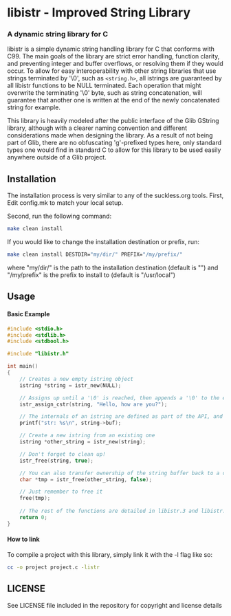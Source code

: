 libistr - Improved String Library
========

### A dynamic string library for C

libistr is a simple dynamic string handling library for C that conforms with C99.
The main goals of the library are strict error handling, function clarity, and
preventing integer and buffer overflows, or resolving them if they would occur. 
To allow for easy interoperability with other string libraries that use strings
terminated by '\0', such as `<string.h>`, all istrings are guaranteed by all
libistr functions to be NULL terminated. Each operation that might overwrite
the terminating '\0' byte, such as string concatenation, will guarantee that
another one is written at the end of the newly concatenated string for example.

This library is heavily modeled after the public interface of the Glib GString
library, although with a clearer naming convention and different considerations
made when designing the library. As a result of not being part of Glib, there
are no obfuscating 'g'-prefixed types here, only standard types one would find 
in standard C to allow for this library to be used easily anywhere outside 
of a Glib project.

## Installation

The installation process is very similar to any of the suckless.org tools. 
First, Edit config.mk to match your local setup.

Second, run the following command:
```sh
make clean install
```

If you would like to change the installation destination or prefix, run:
```sh
make clean install DESTDIR="my/dir/" PREFIX="/my/prefix/"
```
where "my/dir/" is the path to the installation destination (default is "")
and "/my/prefix" is the prefix to install to (default is "/usr/local")

## Usage

#### Basic Example
``` C
#include <stdio.h>
#include <stdlib.h>
#include <stdbool.h>

#include "libistr.h"

int main()
{
	// Creates a new empty istring object
	istring *string = istr_new(NULL);

	// Assigns up until a '\0' is reached, then appends a '\0' to the end
	istr_assign_cstr(string, "Hello, how are you?");

	// The internals of an istring are defined as part of the API, and safe to use
	printf("str: %s\n", string->buf);

	// Create a new istring from an existing one
	istring *other_string = istr_new(string);

	// Don't forget to clean up!
	istr_free(string, true);

	// You can also transfer ownership of the string buffer back to a char* upon freeing
	char *tmp = istr_free(other_string, false);

	// Just remember to free it
	free(tmp);
	
	// The rest of the functions are detailed in libistr.3 and libistr.h
	return 0;
}
```

#### How to link
To compile a project with this library, simply link it with the -l flag like so:
```sh
cc -o project project.c -listr
```

## LICENSE

See LICENSE file included in the repository for copyright and license details
